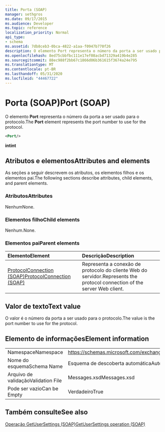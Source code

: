 ```yaml
---
title: Porta (SOAP)
manager: sethgros
ms.date: 09/17/2015
ms.audience: Developer
ms.topic: reference
localization_priority: Normal
api_type:
- schema
ms.assetid: 7db8ceb3-0bca-4822-a1aa-f0947b770f26
description: O elemento Port representa o número da porta a ser usado para o protocolo.
ms.openlocfilehash: 8ed75cbbfbc111e17ef08acbd71329a419b4e285
ms.sourcegitcommit: 88ec988f2bb67c1866d06b361615f3674a24e795
ms.translationtype: MT
ms.contentlocale: pt-BR
ms.lasthandoff: 05/31/2020
ms.locfileid: "44467722"
---
```

# <a name="port-soap"></a><span data-ttu-id="06270-103">Porta (SOAP)</span><span class="sxs-lookup"><span data-stu-id="06270-103">Port (SOAP)</span></span>

<span data-ttu-id="06270-104">O elemento **Port** representa o número da porta a ser usado para o protocolo.</span><span class="sxs-lookup"><span data-stu-id="06270-104">The **Port** element represents the port number to use for the protocol.</span></span> 
  
```XML
<Port/>
```

 <span data-ttu-id="06270-105">**int**</span><span class="sxs-lookup"><span data-stu-id="06270-105">**int**</span></span>
## <a name="attributes-and-elements"></a><span data-ttu-id="06270-106">Atributos e elementos</span><span class="sxs-lookup"><span data-stu-id="06270-106">Attributes and elements</span></span>

<span data-ttu-id="06270-107">As seções a seguir descrevem os atributos, os elementos filhos e os elementos pai.</span><span class="sxs-lookup"><span data-stu-id="06270-107">The following sections describe attributes, child elements, and parent elements.</span></span>
  
### <a name="attributes"></a><span data-ttu-id="06270-108">Atributos</span><span class="sxs-lookup"><span data-stu-id="06270-108">Attributes</span></span>

<span data-ttu-id="06270-109">Nenhum</span><span class="sxs-lookup"><span data-stu-id="06270-109">None.</span></span>
  
### <a name="child-elements"></a><span data-ttu-id="06270-110">Elementos filho</span><span class="sxs-lookup"><span data-stu-id="06270-110">Child elements</span></span>

<span data-ttu-id="06270-111">Nenhum.</span><span class="sxs-lookup"><span data-stu-id="06270-111">None.</span></span>
  
### <a name="parent-elements"></a><span data-ttu-id="06270-112">Elementos pai</span><span class="sxs-lookup"><span data-stu-id="06270-112">Parent elements</span></span>

|<span data-ttu-id="06270-113">**Elemento**</span><span class="sxs-lookup"><span data-stu-id="06270-113">**Element**</span></span>|<span data-ttu-id="06270-114">**Descrição**</span><span class="sxs-lookup"><span data-stu-id="06270-114">**Description**</span></span>|
|:-----|:-----|
|[<span data-ttu-id="06270-115">ProtocolConnection (SOAP)</span><span class="sxs-lookup"><span data-stu-id="06270-115">ProtocolConnection (SOAP)</span></span>](protocolconnection-soap.md) <br/> |<span data-ttu-id="06270-116">Representa a conexão de protocolo do cliente Web do servidor.</span><span class="sxs-lookup"><span data-stu-id="06270-116">Represents the protocol connection of the server Web client.</span></span>  <br/> |
   
## <a name="text-value"></a><span data-ttu-id="06270-117">Valor de texto</span><span class="sxs-lookup"><span data-stu-id="06270-117">Text value</span></span>

<span data-ttu-id="06270-118">O valor é o número da porta a ser usado para o protocolo.</span><span class="sxs-lookup"><span data-stu-id="06270-118">The value is the port number to use for the protocol.</span></span>
  
## <a name="element-information"></a><span data-ttu-id="06270-119">Elemento de informações</span><span class="sxs-lookup"><span data-stu-id="06270-119">Element information</span></span>

|||
|:-----|:-----|
|<span data-ttu-id="06270-120">Namespace</span><span class="sxs-lookup"><span data-stu-id="06270-120">Namespace</span></span>  <br/> |https://schemas.microsoft.com/exchange/2010/Autodiscover  <br/> |
|<span data-ttu-id="06270-121">Nome do esquema</span><span class="sxs-lookup"><span data-stu-id="06270-121">Schema Name</span></span>  <br/> |<span data-ttu-id="06270-122">Esquema de descoberta automática</span><span class="sxs-lookup"><span data-stu-id="06270-122">Autodiscover schema</span></span>  <br/> |
|<span data-ttu-id="06270-123">Arquivo de validação</span><span class="sxs-lookup"><span data-stu-id="06270-123">Validation File</span></span>  <br/> |<span data-ttu-id="06270-124">Messages.xsd</span><span class="sxs-lookup"><span data-stu-id="06270-124">Messages.xsd</span></span>  <br/> |
|<span data-ttu-id="06270-125">Pode ser vazio</span><span class="sxs-lookup"><span data-stu-id="06270-125">Can be Empty</span></span>  <br/> |<span data-ttu-id="06270-126">Verdadeiro</span><span class="sxs-lookup"><span data-stu-id="06270-126">True</span></span>  <br/> |
   
## <a name="see-also"></a><span data-ttu-id="06270-127">Também consulte</span><span class="sxs-lookup"><span data-stu-id="06270-127">See also</span></span>



[<span data-ttu-id="06270-128">Operação GetUserSettings (SOAP)</span><span class="sxs-lookup"><span data-stu-id="06270-128">GetUserSettings operation (SOAP)</span></span>](getusersettings-operation-soap.md)

